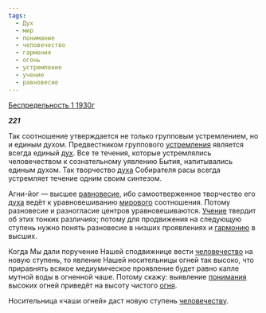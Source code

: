 ```yaml
---
tags:
  - Дух
  - мир
  - понимание
  - человечество
  - гармония
  - огонь
  - устремление
  - учение
  - равновесие
---
```

[Беспредельность 1 1930г](https://127.0.0.1:4002/agni/1930)

___221___

Так соотношение утверждается не только групповым устремлением, но и единым духом. Предвестником группового [устремления](../../../tags/#устремление) является всегда единый [дух](../../../tags/#Дух). Все те течения, которые устремлялись человечеством к сознательному уявлению Бытия, напитывались единым духом. Так творчество [духа](../../../tags/#Дух) Собирателя расы всегда устремляет течение одним своим синтезом.   

Агни-йог — высшее [равновесие](../../../tags/#равновесие), ибо самоотверженное творчество его [духа](../../../tags/#Дух) ведёт к уравновешиванию [мирового](../../../tags/#мир) соотношения. Потому разновесие и разногласие центров уравновешиваются. [Учение](../../../tags/#[учение](../../../tags/#учение)) твердит об этих тонких различиях; потому для продвижения на следующую ступень нужно понять разновесие в низших проявлениях и [гармонию](../../../tags/#гармония) в высших.   

Когда Мы дали поручение Нашей сподвижнице вести [человечество](../../../tags/#человечество) на новую ступень, то явление Нашей носительницы огней так высоко, что приравнять всякое медиумическое проявление будет равно капле мутной воды в огненной чаше. Потому скажу: выявление [понимания](../../../tags/#понимание) высоких огней приведёт на высоту чистого [огня](../../../tags/#огонь).   

Носительница «чаши огней» даст новую ступень [человечеству](../../../tags/#человечество).